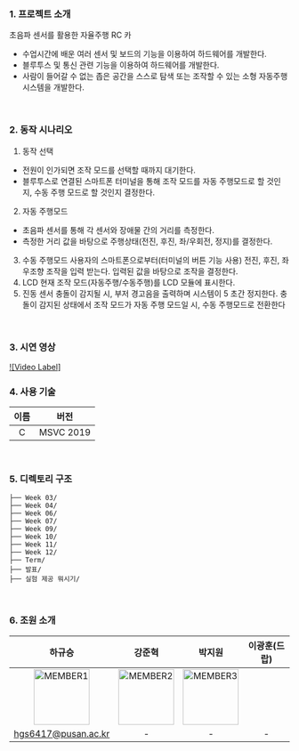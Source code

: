 ### 1. 프로젝트 소개
초음파 센서를 활용한 자율주행 RC 카
- 수업시간에 배운 여러 센서 및 보드의 기능을 이용하여 하드웨어를 개발한다.
- 블루투스 및 통신 관련 기능을 이용하여 하드웨어를 개발한다.
- 사람이 들어갈 수 없는 좁은 공간을 스스로 탐색 또는 조작할 수 있는 소형 자동주행 시스템을 개발한다.
<br/>

### 2. 동작 시나리오
1) 동작 선택
- 전원이 인가되면 조작 모드를 선택할 때까지 대기한다.
- 블루투스로 연결된 스마트폰 터미널을 통해 조작 모드를 자동 주행모드로 할 것인지, 
수동 주행 모드로 할 것인지 결정한다.
2) 자동 주행모드
- 초음파 센서를 통해 각 센서와 장애물 간의 거리를 측정한다.
- 측정한 거리 값을 바탕으로 주행상태(전진, 후진, 좌/우회전, 정지)를 결정한다.
3) 수동 주행모드
사용자의 스마트폰으로부터(터미널의 버튼 기능 사용) 전진, 후진, 좌우조향 조작을 입력
받는다.
입력된 값을 바탕으로 조작을 결정한다.
4) LCD
현재 조작 모드(자동주행/수동주행)를 LCD 모듈에 표시한다. 
5) 진동 센서
충돌이 감지될 시, 부저 경고음을 출력하며 시스템이 5 초간 정지한다.
충돌이 감지된 상태에서 조작 모드가 자동 주행 모드일 시, 수동 주행모드로 전환한다
<br/>

### 3. 시연 영상
[![Video Label]](https://www.youtube.com/shorts/Kj_wo4fQtwI)
<br/>

### 4. 사용 기술
| 이름                  | 버전    |
|:---------------------:|:-------:|
| C    		| MSVC 2019   |
<br/>

### 5. 디렉토리 구조
```
├── Week 03/
├── Week 04/
├── Week 06/
├── Week 07/
├── Week 09/
├── Week 10/
├── Week 11/
├── Week 12/
├── Term/
├── 발표/
├── 실험 제공 뭐시기/
```
<br/>

### 6. 조원 소개
| 하규승 | 강준혁 | 박지원 | 이광훈(드랍) |
|:-------:|:-------:|:-------:|:-------:|
|<img width="100px" alt="MEMBER1" src="https://avatars.githubusercontent.com/u/174900093?v=4&size=64" /> | <img width="100px" alt="MEMBER2" src="https://github.com/pnuswedu/SW-Hackathon-2024/assets/34933690/fe4e8910-4565-4f3f-9bd1-f135e74cb39d" /> | <img width="100px" alt="MEMBER3" src="https://github.com/pnuswedu/SW-Hackathon-2024/assets/34933690/675d8471-19b9-4abc-bf8a-be426989b318" /> | | <img width="100px" alt="MEMBER4" src="https://github.com/pnuswedu/SW-Hackathon-2024/assets/34933690/675d8471-19b9-4abc-bf8a-be426989b318" /> |
| hgs6417@pusan.ac.kr | - | - | - |
